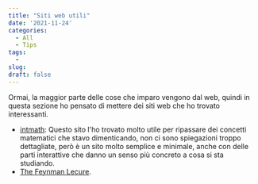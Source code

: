 ```yaml
---
title: "Siti web utili"
date: '2021-11-24'
categories: 
  - All 
  - Tips
tags: 
  - 
slug:
draft: false
---
```


Ormai, la maggior parte delle cose che imparo vengono dal web, quindi
in questa sezione ho pensato di mettere dei siti web che ho trovato interessanti.


* [intmath](https://www.intmath.com/): Questo sito l'ho trovato molto utile
  per ripassare dei concetti matematici che stavo dimenticando, non ci sono spiegazioni troppo dettagliate,
  però è un sito molto semplice e minimale, anche con delle parti interattive che danno un senso più concreto
  a cosa si sta studiando.
* [The Feynman Lecure](https://www.feynmanlectures.caltech.edu/).

